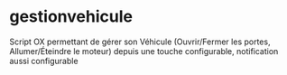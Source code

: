 # gestionvehicule
Script OX permettant de gérer son Véhicule (Ouvrir/Fermer les portes, Allumer/Éteindre le moteur) depuis une touche configurable, notification aussi configurable
